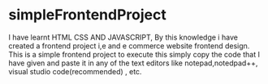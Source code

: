 # simpleFrontendProject
I have learnt HTML CSS AND JAVASCRIPT, By this knowledge i have created a frontend project i,e and e commerce website frontend design.
This is a simple frontend project to execute this simply copy the code that I have given and paste it in any of the text editors like notepad,notedpad++, visual studio code(recommended) , etc.

